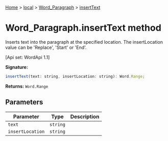 [Home](./index) &gt; [local](local.md) &gt; [Word\_Paragraph](local.word_paragraph.md) &gt; [insertText](local.word_paragraph.inserttext.md)

# Word\_Paragraph.insertText method

Inserts text into the paragraph at the specified location. The insertLocation value can be 'Replace', 'Start' or 'End'. 

 \[Api set: WordApi 1.1\]

**Signature:**
```javascript
insertText(text: string, insertLocation: string): Word.Range;
```
**Returns:** `Word.Range`

## Parameters

|  Parameter | Type | Description |
|  --- | --- | --- |
|  `text` | `string` |  |
|  `insertLocation` | `string` |  |

